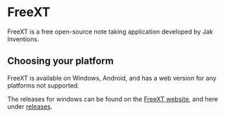 # FreeXT

FreeXT is a free open-source note taking application developed by Jak Inventions.

## Choosing your platform

FreeXT is available on Windows, Android, and has a web version for any platforms not supported.

The releases for windows can be found on the [FreeXT website](https://freext.jakinventions.com/), and here under [releases](https://github.com/JakInventions/FreeXT-Mobile/releases).

